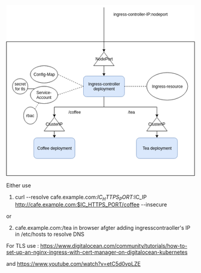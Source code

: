 
![alt text](k8-ingress-coffee-tea.png)



Either use

1) curl --resolve cafe.example.com:$IC_HTTPS_PORT:$IC_IP http://cafe.example.com:$IC_HTTPS_PORT/coffee --insecure

or

2) cafe.example.com:<nodeport>/tea in browser afgter adding ingresscontraoller's IP in /etc/hosts to resolve DNS 


For TLS use : https://www.digitalocean.com/community/tutorials/how-to-set-up-an-nginx-ingress-with-cert-manager-on-digitalocean-kubernetes

and https://www.youtube.com/watch?v=etC5d0vpLZE